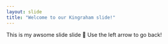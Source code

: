 ```yaml
---
layout: slide
title: "Welcome to our Kingraham slide!"
---
```

This is my awsome slide slide :tada:
Use the left arrow to go back!

